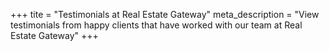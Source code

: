 +++
tite = "Testimonials at Real Estate Gateway"
meta_description = "View testimonials from happy clients that have worked with our team at Real Estate Gateway"
+++